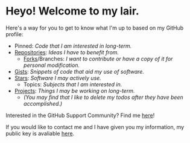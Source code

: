 # Heyo! Welcome to my lair.

Here's a way for you to get to know what I'm up to based on my GitHub profile:
* Pinned: *Code that I am interested in long-term.*
* [Repositories](https://github.com/F1nx?tab=repositories&q=&type=source&language=): *Ideas I have to benefit from.*
  * [Forks](https://github.com/F1nx?tab=repositories&q=&type=fork&language=)/Branches: *I want to contribute or have a copy of it for personal modification.*
* [Gists](https://gist.github.com/F1nx): *Snippets of code that aid my use of software.*
* [Stars](https://github.com/F1nx?tab=stars): *Software I may actively use.*
  * Topics: *Subjects that I am interested in.*
* [Projects](https://github.com/F1nx?tab=projects): *Things I may be working on long-term.*
  * *(You may find that I like to delete my todos after they have been accomplished.)*

Interested in the GitHub Support Community? Find me [here](https://github.community/u/f1nx/summary)!

If you would like to contact me and I have given you my information, my public key is avaliable [here](https://raw.githubusercontent.com/F1nx/F1nx/master/publickey.asc).

